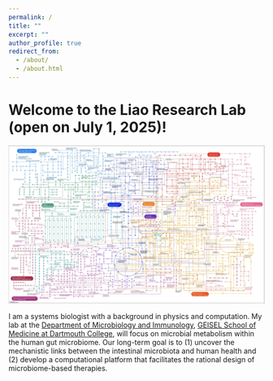 ```yaml
---
permalink: /
title: ""
excerpt: ""
author_profile: true
redirect_from: 
  - /about/
  - /about.html
---
```


# Welcome to the Liao Research Lab (open on July 1, 2025)!

![](metabolic_pathway.jpg)

I am a systems biologist with a background in physics and computation. My lab at the [Department of Microbiology and Immunology](https://geiselmed.dartmouth.edu/microbio/), [GEISEL School of Medicine at Dartmouth College](https://geiselmed.dartmouth.edu), will focus on microbial metabolism within the human gut microbiome. Our long-term goal is to (1) uncover the mechanistic links between the intestinal microbiota and human health and (2) develop a computational platform that facilitates the rational design of microbiome-based therapies.
